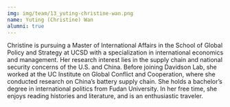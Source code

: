 ```yaml
---
img: img/team/13_yuting-christine-wan.png
name: Yuting (Christine) Wan
alumni: true
---
```



Christine is pursuing a Master of International Affairs in the School of Global Policy and Strategy at UCSD with a specialization in international economics and management. Her research interest lies in the supply chain and national security concerns of the U.S. and China. Before joining Davidson Lab, she worked at the UC Institute on Global Conflict and Cooperation, where she conducted research on China’s battery supply chain. She holds a bachelor’s degree in international politics from Fudan University. In her free time, she enjoys reading histories and literature, and is an enthusiastic traveler.


